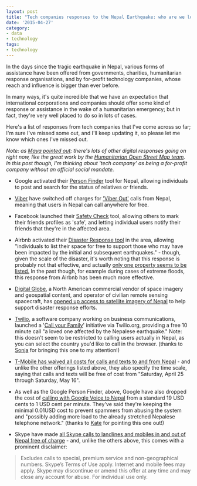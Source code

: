 ```yaml
---
layout: post
title: "Tech companies responses to the Nepal Earthquake: who are we looking to for help?"
date: '2015-04-27'
category:
- data
- technology
tags:
- technology
---
```


In the days since the tragic earthquake in Nepal, various forms of assistance have been offered from governments, charities, humanitarian response organisations, and by for-profit technology companies, whose reach and influence is bigger than ever before.

In many ways, it's quite incredible that we have an expectation that international corporations and companies should offer some kind of response or assistance in the wake of a humanitarian emergency; but in fact, they're very well placed to do so in lots of cases.

Here's a list of responses from tech companies that I've come across so far; I'm sure I've missed some out, and I'll keep updating it, so please let me know which ones I've missed out.

*Note: as [Maya pointed out](https://twitter.com/mayameme/status/592602691127377921): there's lots of other digital responses going on right now, like the great work by the [Humanitarian Open Street Map team](https://wiki.openstreetmap.org/wiki/2015_Nepal_earthquake). In this post though, I'm thinking about 'tech company' as being a for-profit company without an official social mandate.*

<!--more-->

* Google activated their [Person Finder](https://google.org/personfinder/2015-nepal-earthquake/) tool for Nepal, allowing individuals to post and search for the status of relatives or friends. 

* [Viber](https://www.viber.com/en/) have switched off charges for ['Viber Out'](https://account.viber.com/what-is-viber-out/) calls from Nepal, meaning that users in Nepal can call anywhere for free.

* Facebook launched their [Safety Check](https://www.facebook.com/safetycheck/nepalearthquake) tool, allowing others to mark their friends profiles as 'safe', and letting individual users notify their friends that they're in the affected area. 

* Airbnb activated their [Disaster Response tool](http://blog.airbnb.com/emergency-response-to-earthquake-in-nepal/?) in the area, allowing "individuals to list their space for free to support those who may have been impacted by the initial and subsequent earthquakes." - though, given the scale of the disaster, it's worth noting that this response is probably not that effective, and actually [only one property seems to be listed.](https://www.airbnb.com/disaster/nepal-earthquake) In the past though, for example during cases of extreme floods, this response from Airbnb has been much more effective.

* [Digital Globe](https://www.digitalglobe.com/), a North American commercial vendor of space imagery and geospatial content, and operator of civilian remote sensing spacecraft, has [opened up access to satellite imagery of Nepal](http://www.digitalglobeblog.com/2015/04/26/digitalglobe-opens-access-to-satellite-data-to-support-disaster-response-efforts-in-nepal/) to help support disaster response efforts.

* [Twilio](https://www.twilio.com/), a software company working on business communications, launched a '[Call your Family](http://callyourfamily.twilio.ly/)' initiative via Twilio.org, providing a free 10 minute call "a loved one affected by the Nepalese earthquake." Note: this doesn't seem to be restricted to calling users actually in Nepal, as you can select the country you'd like to call in the browser. (thanks to [Sonja](https://twitter.com/sonjaheinen) for bringing this one to my attention!)

* [T-Mobile has waived all costs for calls and texts to and from Nepal](http://newsroom.t-mobile.com/news/nepal.htm) - and unlike the other offerings listed above, they also specify the time scale, saying that calls and texts will be free of cost from "Saturday, April 25 through Saturday, May 16".

* As well as the Google Person Finder, above, Google have also dropped the cost of [calling with Google Voice to Nepal](http://googleasiapacific.blogspot.sg/2015/04/responding-to-nepal-earthquake.html) from a standard 19 USD cents to 1 USD cent per minute. They've said they're keeping the minimal 0.01USD cost to prevent spammers from abusing the system and "possibly adding more load to the already stretched Nepalese telephone network." (thanks to [Kate](https://twitter.com/kati_ver/) for pointing this one out!)

* Skype have made [all Skype calls to landlines and mobiles in and out of Nepal free of charge](http://blogs.skype.com/2015/04/27/free-calls-to-land-lines-and-mobiles-in-nepal/) - and, unlike the others above, this comes with a prominent disclaimer: 

<blockquote>Excludes calls to special, premium service and non-geographical numbers. Skype’s Terms of Use apply. Internet and mobile fees may apply. Skype may discontinue or amend this offer at any time and may close any account for abuse. For individual use only.</blockquote>




